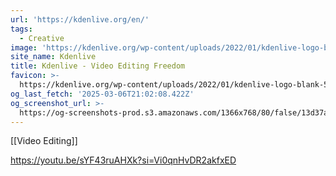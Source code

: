 ```yaml
---
url: 'https://kdenlive.org/en/'
tags:
  - Creative
image: 'https://kdenlive.org/wp-content/uploads/2022/01/kdenlive-logo-blank-500px.png'
site_name: Kdenlive
title: Kdenlive - Video Editing Freedom
favicon: >-
  https://kdenlive.org/wp-content/uploads/2022/01/kdenlive-logo-blank-500px-300x300.png
og_last_fetch: '2025-03-06T21:02:08.422Z'
og_screenshot_url: >-
  https://og-screenshots-prod.s3.amazonaws.com/1366x768/80/false/13d37a5bfe3056e3bd5b71541b5c8322ec12993aa40b05019ba819e58c17eebb.jpeg
---
```

[[Video Editing]]

https://youtu.be/sYF43ruAHXk?si=Vi0qnHvDR2akfxED
